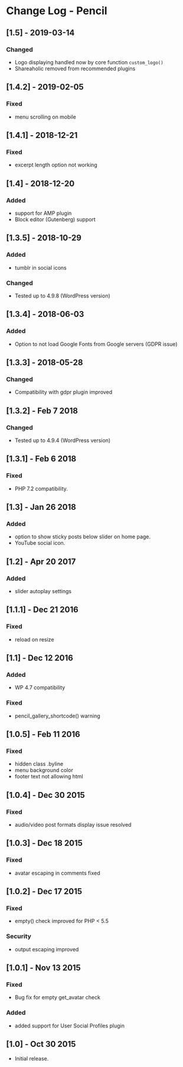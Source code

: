 # Change Log - Pencil

## [1.5] - 2019-03-14

### Changed
- Logo displaying handled now by core function `custom_logo()`
- Shareaholic removed from recommended plugins

## [1.4.2] - 2019-02-05

### Fixed
- menu scrolling on mobile

## [1.4.1] - 2018-12-21

### Fixed
- excerpt length option not working

## [1.4] - 2018-12-20

### Added
- support for AMP plugin
- Block editor (Gutenberg) support

## [1.3.5] - 2018-10-29

### Added
- tumblr in social icons

### Changed
- Tested up to 4.9.8 (WordPress version)


## [1.3.4] - 2018-06-03

### Added
- Option to not load Google Fonts from Google servers (GDPR issue)

## [1.3.3] - 2018-05-28

### Changed
- Compatibility with gdpr plugin improved

## [1.3.2] - Feb 7 2018
### Changed
- Tested up to 4.9.4 (WordPress version)

## [1.3.1] - Feb 6 2018
### Fixed
- PHP 7.2 compatibility.

## [1.3] - Jan 26 2018
### Added
- option to show sticky posts below slider on home page.
- YouTube social icon.

## [1.2] - Apr 20 2017
### Added
- slider autoplay settings

## [1.1.1] - Dec 21 2016
### Fixed
- reload on resize

## [1.1] - Dec 12 2016
### Added
- WP 4.7 compatibility
### Fixed
- pencil_gallery_shortcode() warning

## [1.0.5] - Feb 11 2016
### Fixed
- hidden class .byline
- menu background color
- footer text not allowing html

## [1.0.4] - Dec 30 2015
### Fixed
- audio/video post formats display issue resolved

## [1.0.3] - Dec 18 2015
### Fixed
- avatar escaping in comments fixed

## [1.0.2] - Dec 17 2015
### Fixed
- empty() check improved for PHP < 5.5
### Security
- output escaping improved

## [1.0.1] - Nov 13 2015
### Fixed
- Bug fix for empty get_avatar check
### Added
- added support for User Social Profiles plugin

## [1.0] - Oct 30 2015
- Initial release.

